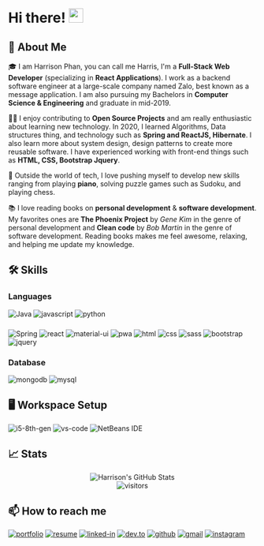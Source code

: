 # Hi there! <img src="https://media.giphy.com/media/hvRJCLFzcasrR4ia7z/giphy.gif" width="29px">
## 🚀 About Me

🎓 I am Harrison Phan, you can call me Harris, I'm a **Full-Stack Web Developer** (specializing in **React Applications**). I work as a backend software engineer at a large-scale company named Zalo, best known as a message application. I am also pursuing my Bachelors in **Computer Science & Engineering** and graduate in mid-2019.

👨‍💻 I enjoy contributing to **Open Source Projects** and am really enthusiastic about learning new technology. In 2020, I learned Algorithms, Data structures thing, and technology such as **Spring and ReactJS, Hibernate**. I also learn more about system design, design patterns to create more reusable software. I have experienced working with front-end things such as **HTML, CSS, Bootstrap Jquery**. 

🎸 Outside the world of tech, I love pushing myself to develop new skills ranging from playing **piano**, solving puzzle games such as Sudoku, and playing chess.

📚 I love reading books on **personal development** & **software development**. My favorites ones are **The Phoenix Project** by *Gene Kim* in the genre of personal development and **Clean code** by *Bob Martin* in the genre of software development. Reading books makes me feel awesome, relaxing, and helping me update my knowledge.

## 🛠️ Skills

### Languages

![Java](https://img.shields.io/badge/java-%23ED8B00.svg?style=for-the-badge&logo=java&logoColor=white)
![javascript](https://img.shields.io/badge/JavaScript-323330?style=for-the-badge&logo=javascript&logoColor=F7DF1E)
![python](https://img.shields.io/badge/Python-3776AB?style=for-the-badge&logo=python&logoColor=white)

### 

![Spring](https://img.shields.io/badge/spring-%236DB33F.svg?style=for-the-badge&logo=spring&logoColor=white)
![react](https://img.shields.io/badge/React-20232A?style=for-the-badge&logo=react&logoColor=61DAFB)
![material-ui](https://img.shields.io/badge/Material_UI-0081CB?style=for-the-badge&logo=material-ui&logoColor=white)
![pwa](https://img.shields.io/badge/Progressive_Web_App-4285F4?style=for-the-badge&logo=googlechrome&logoColor=white)
![html](https://img.shields.io/badge/HTML5-E34F26?style=for-the-badge&logo=html5&logoColor=white)
![css](https://img.shields.io/badge/CSS3-1572B6?style=for-the-badge&logo=css3&logoColor=white)
![sass](https://img.shields.io/badge/SASS-CC6699?style=for-the-badge&logo=sass&logoColor=white)
![bootstrap](https://img.shields.io/badge/Bootstrap-563D7C?style=for-the-badge&logo=bootstrap&logoColor=white)
![jquery](https://img.shields.io/badge/jQuery-0769AD?style=for-the-badge&logo=jquery&logoColor=white)


### Database

![mongodb](https://img.shields.io/badge/MongoDB-47A248?style=for-the-badge&logo=mongodb&logoColor=white)
![mysql](https://img.shields.io/badge/MySQL-00000F?style=for-the-badge&logo=mysql&logoColor=white)

## 🖥️ Workspace Setup

![i5-8th-gen](https://img.shields.io/badge/Intel-Core_i5_8th-0071C5?style=for-the-badge&logo=intel&logoColor=white)
![vs-code](https://img.shields.io/badge/VS_Code-007ACC?style=for-the-badge&logo=Visual-Studio-Code&logoColor=white)
![NetBeans IDE](https://img.shields.io/badge/NetBeansIDE-1B6AC6.svg?style=for-the-badge&logo=apache-netbeans-ide&logoColor=white)

<!-- ## 📝 Blogs -->

## 📈 Stats

<div align="center">
<img src="https://github-readme-stats.vercel.app/api?username=harrisdevv&show_icons=true&hide_border=true" alt="Harrison's GitHub Stats">
</div>

<div align="center">
<img src="https://visitor-badge.laobi.icu/badge?page_id=harrisdevv.harrisdevv" alt="visitors">
</div>

## 📫 How to reach me

[![portfolio](https://img.shields.io/badge/Portfolio-5340ff?style=for-the-badge&logo=Google-chrome&logoColor=white)]()
[![resume](https://img.shields.io/badge/Resume-4285F4?style=for-the-badge&logo=read-the-docs&logoColor=white)]()
[![linked-in](https://img.shields.io/badge/Linked_In-0077B5?style=for-the-badge&logo=LinkedIn&logoColor=white)]()
[![dev.to](https://img.shields.io/badge/Dev.to-0A0A0A?style=for-the-badge&logo=DevdotTo&logoColor=white)]()
[![github](https://img.shields.io/badge/GitHub-000000?style=for-the-badge&logo=GitHub&logoColor=white)](https://github.com/harrisdevv)
[![gmail](https://img.shields.io/badge/Gmail-D14836?style=for-the-badge&logo=Gmail&logoColor=white)](mailto:harrisonphan5@gmail.com)
[![instagram](https://img.shields.io/badge/Instagram-E4405F?style=for-the-badge&logo=instagram&logoColor=white)]()